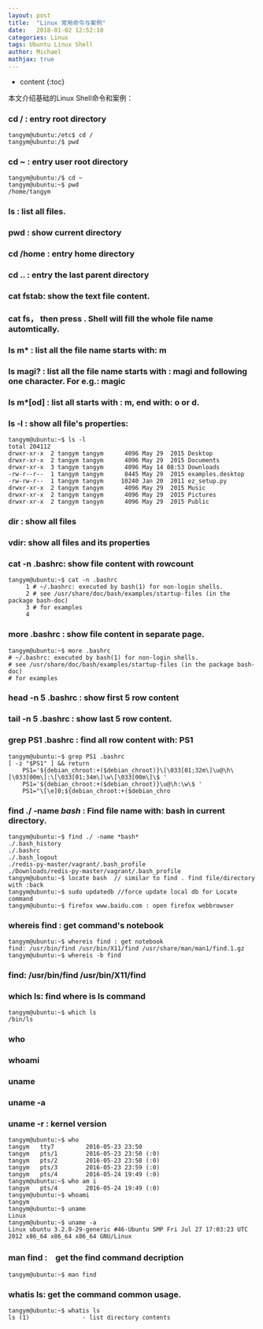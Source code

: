 ```yaml
---
layout: post
title:  "Linux 常用命令与案例"
date:   2018-01-02 12:52:10
categories: Linux
tags: Ubuntu Linux Shell
author: Michael
mathjax: true
---
```


* content
{:toc}

本文介绍基础的Linux Shell命令和案例：



### cd /  : entry root directory
```shell
tangym@ubuntu:/etc$ cd /
tangym@ubuntu:/$ pwd
```
### cd ~  : entry user root directory
```shell
tangym@ubuntu:/$ cd ~
tangym@ubuntu:~$ pwd
/home/tangym
```
### ls    : list all files.
### pwd   : show current directory
### cd /home :  entry home directory
### cd .. : entry the last parent directory

### cat fstab: show the text file content.

### cat fs， then press <Tab>. Shell will fill the whole file name automtically.
### ls m*  : list all the file name starts with: m
### ls magi?  : list all the file name starts with : magi and following one character. For e.g.: magic
### ls m*[od]  : list all starts with : m, end with: o or d.
### ls -l   : show all file's properties:

```shell
tangym@ubuntu:~$ ls -l
total 204112
drwxr-xr-x  2 tangym tangym      4096 May 29  2015 Desktop
drwxr-xr-x  2 tangym tangym      4096 May 29  2015 Documents
drwxr-xr-x  3 tangym tangym      4096 May 14 08:53 Downloads
-rw-r--r--  1 tangym tangym      8445 May 29  2015 examples.desktop
-rw-rw-r--  1 tangym tangym     10240 Jan 20  2011 ez_setup.py
drwxr-xr-x  2 tangym tangym      4096 May 29  2015 Music
drwxr-xr-x  2 tangym tangym      4096 May 29  2015 Pictures
drwxr-xr-x  2 tangym tangym      4096 May 29  2015 Public

```
### dir : show all files
### vdir: show all files and its properties

### cat -n .bashrc: show file content with rowcount
```shell
tangym@ubuntu:~$ cat -n .bashrc
     1 # ~/.bashrc: executed by bash(1) for non-login shells.
     2 # see /usr/share/doc/bash/examples/startup-files (in the package bash-doc)
     3 # for examples
     4
```
### more .bashrc : show file content in separate page.
```shell
tangym@ubuntu:~$ more .bashrc
# ~/.bashrc: executed by bash(1) for non-login shells.
# see /usr/share/doc/bash/examples/startup-files (in the package bash-doc)
# for examples
```
### head -n 5 .bashrc : show first 5 row content
### tail -n 5 .bashrc    : show last 5 row content.

### grep PS1 .bashrc    : find all row content with: PS1
```shell
tangym@ubuntu:~$ grep PS1 .bashrc
[ -z "$PS1" ] && return
    PS1='${debian_chroot:+($debian_chroot)}\[\033[01;32m\]\u@\h\[\033[00m\]:\[\033[01;34m\]\w\[\033[00m\]\$ '
    PS1='${debian_chroot:+($debian_chroot)}\u@\h:\w\$ '
    PS1="\[\e]0;${debian_chroot:+($debian_chro
```
### find ./ -name *bash*  : Find file name with: bash in current directory.
```shell
tangym@ubuntu:~$ find ./ -name *bash*
./.bash_history
./.bashrc
./.bash_logout
./redis-py-master/vagrant/.bash_profile
./Downloads/redis-py-master/vagrant/.bash_profile
tangym@ubuntu:~$ locate bash  // similar to find . find file/directory with :back
tangym@ubuntu:~$ sudo updatedb //force update local db for Locate command
tangym@ubuntu:~$ firefox www.baidu.com : open firefox webbrowser
```
### whereis find  : get command's notebook
```shell
tangym@ubuntu:~$ whereis find : get notebook
find: /usr/bin/find /usr/bin/X11/find /usr/share/man/man1/find.1.gz
tangym@ubuntu:~$ whereis -b find 
```
### find: /usr/bin/find /usr/bin/X11/find

### which ls: find where is ls command

```shell
tangym@ubuntu:~$ which ls
/bin/ls
```

### who
### whoami
### uname
### uname -a
### uname -r : kernel version

```shell
tangym@ubuntu:~$ who
tangym   tty7         2016-05-23 23:50
tangym   pts/1        2016-05-23 23:50 (:0)
tangym   pts/2        2016-05-23 23:58 (:0)
tangym   pts/3        2016-05-23 23:59 (:0)
tangym   pts/4        2016-05-24 19:49 (:0)
tangym@ubuntu:~$ who am i
tangym   pts/4        2016-05-24 19:49 (:0)
tangym@ubuntu:~$ whoami
tangym
tangym@ubuntu:~$ uname
Linux
tangym@ubuntu:~$ uname -a
Linux ubuntu 3.2.0-29-generic #46-Ubuntu SMP Fri Jul 27 17:03:23 UTC 2012 x86_64 x86_64 x86_64 GNU/Linux
```

### man find  :　get the find command decription

```shell
tangym@ubuntu:~$ man find
```



### whatis ls: get the command common usage.
```shell
tangym@ubuntu:~$ whatis ls
ls (1)               - list directory contents
```